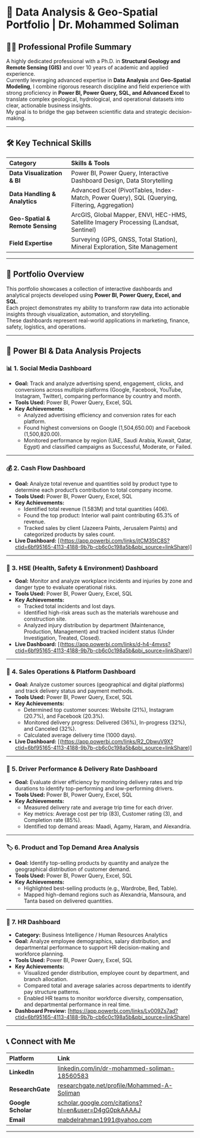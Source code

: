 # 🧭 Data Analysis & Geo-Spatial Portfolio | Dr. Mohammed Soliman

## 🧑‍💻 Professional Profile Summary

A highly dedicated professional with a Ph.D. in **Structural Geology and Remote Sensing (GIS)** and over 10 years of academic and applied experience.  
Currently leveraging advanced expertise in **Data Analysis** and **Geo-Spatial Modeling**, I combine rigorous research discipline and field experience with strong proficiency in **Power BI, Power Query, SQL, and Advanced Excel** to translate complex geological, hydrological, and operational datasets into clear, actionable business insights.  
My goal is to bridge the gap between scientific data and strategic decision-making.

---

## 🛠️ Key Technical Skills

| Category | Skills & Tools |
| :--- | :--- |
| **Data Visualization & BI** | Power BI, Power Query, Interactive Dashboard Design, Data Storytelling |
| **Data Handling & Analytics** | Advanced Excel (PivotTables, Index-Match, Power Query), SQL (Querying, Filtering, Aggregation) |
| **Geo-Spatial & Remote Sensing** | ArcGIS, Global Mapper, ENVI, HEC-HMS, Satellite Imagery Processing (Landsat, Sentinel) |
| **Field Expertise** | Surveying (GPS, GNSS, Total Station), Mineral Exploration, Site Management |

---

## 📘 Portfolio Overview

This portfolio showcases a collection of interactive dashboards and analytical projects developed using **Power BI, Power Query, Excel, and SQL**.  
Each project demonstrates my ability to transform raw data into actionable insights through visualization, automation, and storytelling.  
These dashboards represent real-world applications in marketing, finance, safety, logistics, and operations.

---

## 🚀 Power BI & Data Analysis Projects

### 📊 **1. Social Media Dashboard**
- **Goal:** Track and analyze advertising spend, engagement, clicks, and conversions across multiple platforms (Google, Facebook, YouTube, Instagram, Twitter), comparing performance by country and month.  
- **Tools Used:** Power BI, Power Query, Excel, SQL  
- **Key Achievements:**  
  - Analyzed advertising efficiency and conversion rates for each platform.  
  - Found highest conversions on Google (1,504,650.00) and Facebook (1,500,820.00).  
  - Monitored performance by region (UAE, Saudi Arabia, Kuwait, Qatar, Egypt) and classified campaigns as Successful, Moderate, or Failed.  

---

### 💰 **2. Cash Flow Dashboard**
- **Goal:** Analyze total revenue and quantities sold by product type to determine each product’s contribution to total company income.  
- **Tools Used:** Power BI, Power Query, Excel, SQL  
- **Key Achievements:**  
  - Identified total revenue (1.583M) and total quantities (406).  
  - Found the top product: Interior wall paint contributing 65.3% of revenue.  
  - Tracked sales by client (Jazeera Paints, Jerusalem Paints) and categorized products by sales count.  
- **Live Dashboard:** [(https://app.powerbi.com/links/jtCM35tC8S?ctid=6bf95165-4113-4188-9b7b-cb6c0c198a5b&pbi_source=linkShare)]

---

### 🦺 **3. HSE (Health, Safety & Environment) Dashboard**
- **Goal:** Monitor and analyze workplace incidents and injuries by zone and danger type to evaluate operational risks.  
- **Tools Used:** Power BI, Power Query, Excel, SQL  
- **Key Achievements:**  
  - Tracked total incidents and lost days.  
  - Identified high-risk areas such as the materials warehouse and construction site.  
  - Analyzed injury distribution by department (Maintenance, Production, Management) and tracked incident status (Under Investigation, Treated, Closed).  
- **Live Dashboard:** [(https://app.powerbi.com/links/d-h4-4mvss?ctid=6bf95165-4113-4188-9b7b-cb6c0c198a5b&pbi_source=linkShare)]

---

### 🛒 **4. Sales Operations & Platform Dashboard**
- **Goal:** Analyze customer sources (geographical and digital platforms) and track delivery status and payment methods.  
- **Tools Used:** Power BI, Power Query, Excel, SQL  
- **Key Achievements:**  
  - Determined top customer sources: Website (21%), Instagram (20.7%), and Facebook (20.3%).  
  - Monitored delivery progress: Delivered (36%), In-progress (32%), and Canceled (32%).  
  - Calculated average delivery time (1000 days).  
- **Live Dashboard:** [(https://app.powerbi.com/links/R2_ObwuV9X?ctid=6bf95165-4113-4188-9b7b-cb6c0c198a5b&pbi_source=linkShare)]

---

### 🚚 **5. Driver Performance & Delivery Rate Dashboard**
- **Goal:** Evaluate driver efficiency by monitoring delivery rates and trip durations to identify top-performing and low-performing drivers.  
- **Tools Used:** Power BI, Power Query, Excel, SQL  
- **Key Achievements:**  
  - Measured delivery rate and average trip time for each driver.  
  - Key metrics: Average cost per trip (83), Customer rating (3), and Completion rate (85%).  
  - Identified top demand areas: Maadi, Agamy, Haram, and Alexandria.  

---

### 🏷️ **6. Product and Top Demand Area Analysis**
- **Goal:** Identify top-selling products by quantity and analyze the geographical distribution of customer demand.  
- **Tools Used:** Power BI, Power Query, Excel, SQL  
- **Key Achievements:**  
  - Highlighted best-selling products (e.g., Wardrobe, Bed, Table).  
  - Mapped high-demand regions such as Alexandria, Mansoura, and Tanta based on delivered quantities.  

---

### 👥 **7. HR Dashboard**
- **Category:** Business Intelligence / Human Resources Analytics  
- **Goal:** Analyze employee demographics, salary distribution, and departmental performance to support HR decision-making and workforce planning.  
- **Tools Used:** Power BI, Power Query, Excel, SQL  
- **Key Achievements:**  
  - Visualized gender distribution, employee count by department, and branch allocation.  
  - Compared total and average salaries across departments to identify pay structure patterns.  
  - Enabled HR teams to monitor workforce diversity, compensation, and departmental performance in real time.  
- **Dashboard Preview:** [https://app.powerbi.com/links/Ly009Zs7ad?ctid=6bf95165-4113-4188-9b7b-cb6c0c198a5b&pbi_source=linkShare]

---

## 📞 Connect with Me

| Platform | Link |
| :--- | :--- |
| **LinkedIn** | [linkedin.com/in/dr-mohammed-soliman-18560583](https://www.linkedin.com/in/dr-mohammed-soliman-18560583/) |
| **ResearchGate** | [researchgate.net/profile/Mohammed-A-Soliman](https://www.researchgate.net/profile/Mohammed-A-Soliman?ev=hdr_xprf) |
| **Google Scholar** | [scholar.google.com/citations?hl=en&user=D4gG0pkAAAAJ](https://scholar.google.com/citations?hl=en&user=D4gG0pkAAAAJ) |
| **Email** | mabdelrahman1991@yahoo.com |

---
